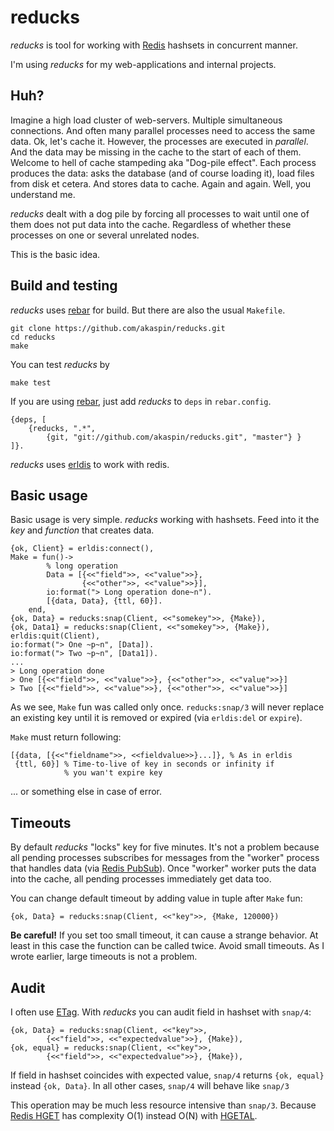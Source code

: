 # reducks

*reducks* is tool for working with [Redis](http://redis.io/) hashsets in 
concurrent manner.

I'm using *reducks* for my web-applications and internal projects.

## Huh?

Imagine a high load cluster of web-servers. Multiple simultaneous 
connections. And often many parallel processes need to access the same data. 
Ok, let's cache it. However, the processes are executed in *parallel*. And the 
data may be missing in the cache to the start of each of them. Welcome to hell 
of cache stampeding aka "Dog-pile effect". Each process produces the data: 
asks the database (and of course loading it), load files from disk et cetera. 
And stores data to cache. Again and again. Well, you understand me.

*reducks* dealt with a dog pile by forcing all processes to wait until one 
of them does not put data into the cache. Regardless of whether these 
processes on one or several unrelated nodes.  

This is the basic idea.

## Build and testing

*reducks* uses [rebar](https://github.com/basho/rebar) for build. But there 
are also the usual `Makefile`.

    git clone https://github.com/akaspin/reducks.git
    cd reducks
    make
    
You can test *reducks* by

    make test
    
If you are using [rebar](https://github.com/basho/rebar), just add *reducks* 
to `deps` in `rebar.config`.

    {deps, [
        {reducks, ".*",  
            {git, "git://github.com/akaspin/reducks.git", "master"} }
    ]}.
    
*reducks* uses [erldis](https://github.com/cstar/erldis) to work with redis.

## Basic usage

Basic usage is very simple. *reducks* working with hashsets. Feed into it the 
*key* and *function* that creates data. 

    {ok, Client} = erldis:connect(),
    Make = fun()->
            % long operation
            Data = [{<<"field">>, <<"value">>}, 
                    {<<"other">>, <<"value">>}],
            io:format("> Long operation done~n").
            [{data, Data}, {ttl, 60}].
        end,
    {ok, Data} = reducks:snap(Client, <<"somekey">>, {Make}),
    {ok, Data1} = reducks:snap(Client, <<"somekey">>, {Make}),
    erldis:quit(Client),
    io:format("> One ~p~n", [Data]).
    io:format("> Two ~p~n", [Data1]).
    ...
    > Long operation done
    > One [{<<"field">>, <<"value">>}, {<<"other">>, <<"value">>}]
    > Two [{<<"field">>, <<"value">>}, {<<"other">>, <<"value">>}]
    
As we see, `Make` fun was called only once. `reducks:snap/3` will never 
replace an existing key until it is removed or expired (via `erldis:del` or 
`expire`).

`Make` must return following:
    
    [{data, [{<<"fieldname">>, <<fieldvalue>>}...]}, % As in erldis
     {ttl, 60}] % Time-to-live of key in seconds or infinity if 
                % you wan't expire key
                
... or something else in case of error.

## Timeouts

By default *reducks* "locks" key for five minutes. It's not a problem because 
all pending processes subscribes for messages from the "worker" process that 
handles data (via [Redis PubSub](http://redis.io/commands#pubsub)). Once 
"worker" worker puts the data into the cache, all pending processes 
immediately get data too. 

You can change default timeout by adding value in tuple after `Make` fun:

    {ok, Data} = reducks:snap(Client, <<"key">>, {Make, 120000})
    
**Be careful!** If you set too small timeout, it can cause a strange behavior. 
At least in this case the function can be called twice. Avoid small timeouts. 
As I wrote earlier, large timeouts is not a problem.

## Audit

I often use [ETag](http://en.wikipedia.org/wiki/HTTP_ETag). With *reducks* you 
can audit field in hashset with `snap/4`:

    {ok, Data} = reducks:snap(Client, <<"key">>, 
            {<<"field">>, <<"expectedvalue">>}, {Make}),
    {ok, equal} = reducks:snap(Client, <<"key">>, 
            {<<"field">>, <<"expectedvalue">>}, {Make}),
            
If field in hashset coincides with expected value, `snap/4` returns 
`{ok, equal}` instead `{ok, Data}`. In all other cases, `snap/4` will behave 
like `snap/3`
 
This operation may be much less resource intensive than `snap/3`. Because 
[Redis HGET](http://redis.io/commands/hget) has complexity O(1) instead O(N) 
with [HGETAL](http://redis.io/commands/hgetall).



 
